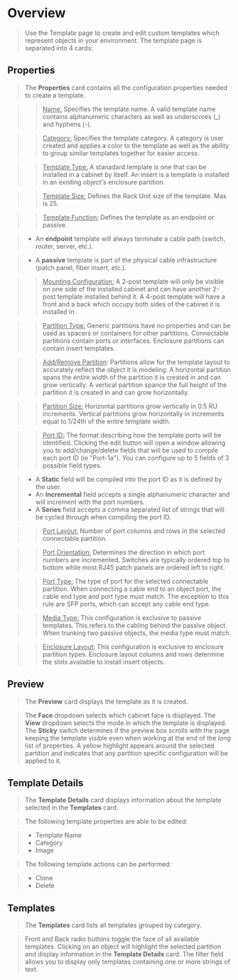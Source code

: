 # Overview
> Use the Template page to create and edit custom templates which represent objects in your environment. The template page is separated into 4 cards:

## Properties
> The **Properties** card contains all the configuration properties needed to create a template.

>> <u>Name:</u> Specifies the template name.  A valid template name contains alphanumeric characters as well as underscores (_) and hyphens (-).

>> <u>Category:</u> Specifies the template category.  A category is user created and applies a color to the template as well as the ability to group similar templates together for easier access.

>> <u>Template Type:</u> A stanadard template is one that can be installed in a cabinet by itself. An insert is a template is installed in an existing object's enclosure partition.

>> <u>Template Size:</u> Defines the Rack Unit size of the template. Max is 25.

>> <u>Template Function:</u> Defines the template as an endpoint or passive.

> - An **endpoint** template will always terminate a cable path (switch, router, server, etc.).

> - A **passive** template is part of the physical cable infrastructure (patch panel, fiber insert, etc.).

>> <u>Mounting Configuration:</u> A 2-post template will only be visible on one side of the installed cabinet and can have another 2-post template installed behind it. A 4-post template will have a front and a back which occupy both sides of the cabinet it is installed in.

>> <u>Partition Type:</u> Generic partitions have no properties and can be used as spacers or containers for other partitions. Connectable partitions contain ports or interfaces. Enclosure partitions can contain insert templates.

>> <u>Add/Remove Partition</u>: Partitions allow for the template layout to accurately reflect the object it is modeling. A horizontal partition spans the entire width of the partition it is created in and can grow vertically. A vertical partition spance the full height of the partition it is created in and can grow horizontally.

>> <u>Partition Size:</u> Horizontal partitions grow vertically in 0.5 RU increments. Vertical partitions grow horizontally in increments equal to 1/24th of the entire template width.

>> <u>Port ID:</u> The format describing how the template ports will be identified. Clicking the edit button will open a window allowing you to add/change/delete fields that will be used to compile each port ID (ie "Port-1a"). You can configure up to 5 fields of 3 possible field types.

> - A **Static** field will be compiled into the port ID as it is defined by the user.
> - An **Incremental** field accepts a single alphanumeric character and will increment with the port numbers.
> - A **Series** field accepts a comma separated list of strings that will be cycled through when compiling the port ID.

>> <u>Port Layout:</u> Number of port columns and rows in the selected connectable partition.

>> <u>Port Orientation:</u> Determines the direction in which port numbers are incremented. Switches are typically ordered top to bottom while most RJ45 patch panels are ordered left to right.

>> <u>Port Type:</u> The type of port for the selected connectable partition. When connecting a cable end to an object port, the cable end type and port type must match. The exception to this rule are SFP ports, which can accept any cable end type.

>> <u>Media Type:</u> This configuration is exclusive to passive templates. This refers to the cabling behind the passive object. When trunking two passive objects, the media type must match.

>> <u>Enclosure Layout:</u> This configuration is exclusive to enclosure partition types. Enclosure layout columns and rows determine the slots available to install insert objects.

## Preview
> The **Preview** card displays the template as it is created.

> The **Face** dropdown selects which cabinet face is displayed.  The **View** dropdown selects the mode in which the template is displayed.  The **Sticky** switch determines if the preview box scrolls with the page keeping the template visible even when working at the end of the long list of properties.  A yellow highlight appears around the selected partition and indicates that any partition specific configuration will be applied to it.

## Template Details
> The **Template Details** card displays information about the template selected in the **Templates** card.

> The following template properties are able to be edited:

> - Template Name
> - Category
> - Image

> The following template actions can be performed:

> - Clone
> - Delete

## Templates
> The **Templates** card lists all templates grouped by category.

> Front and Back radio buttons toggle the face of all available templates. Clicking on an object will highlight the selected partition and display information in the **Template Details** card.  The filter field allows you to display only templates containing one or more strings of text.